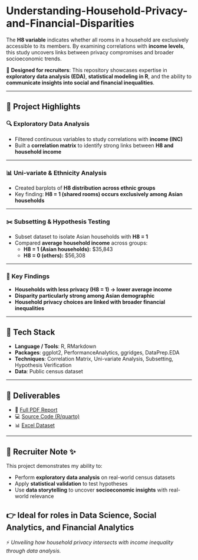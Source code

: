 # Understanding-Household-Privacy-and-Financial-Disparities
The **H8 variable** indicates whether all rooms in a household are exclusively accessible to its members. By examining correlations with **income levels**, this study uncovers links between privacy compromises and broader socioeconomic trends.  

📌 **Designed for recruiters**: This repository showcases expertise in **exploratory data analysis (EDA)**, **statistical modeling in R**, and the ability to **communicate insights into social and financial inequalities**.  

---

## 🔹 Project Highlights  

### 🔍 Exploratory Data Analysis  
- Filtered continuous variables to study correlations with **income (INC)**  
- Built a **correlation matrix** to identify strong links between **H8 and household income**  

---

### 📊 Uni-variate & Ethnicity Analysis  
- Created barplots of **H8 distribution across ethnic groups**  
- Key finding: **H8 = 1 (shared rooms) occurs exclusively among Asian households**  

---

### ✂️ Subsetting & Hypothesis Testing  
- Subset dataset to isolate Asian households with **H8 = 1**  
- Compared **average household income** across groups:  
  - **H8 = 1 (Asian households):** $35,843  
  - **H8 = 0 (others):** $56,308  

---

### 🧾 Key Findings  
- **Households with less privacy (H8 = 1) → lower average income**  
- **Disparity particularly strong among Asian demographic**  
- **Household privacy choices are linked with broader financial inequalities**  

---

## 🔹 Tech Stack  

- **Language / Tools**: R, RMarkdown  
- **Packages**: ggplot2, PerformanceAnalytics, ggridges, DataPrep.EDA  
- **Techniques**: Correlation Matrix, Uni-variate Analysis, Subsetting, Hypothesis Verification  
- **Data**: Public census dataset  

---

## 📄 Deliverables  

- 📑 [Full PDF Report](reports/)  
- 💻 [Source Code (R/quarto)](src/)  
- 📊 [Excel Dataset](data/)  
---

## 🔹 Recruiter Note ✨  

This project demonstrates my ability to:  
- Perform **exploratory data analysis** on real-world census datasets  
- Apply **statistical validation** to test hypotheses  
- Use **data storytelling** to uncover **socioeconomic insights** with real-world relevance  

👉 **Ideal for roles in Data Science, Social Analytics, and Financial Analytics**  
---

⚡ *Unveiling how household privacy intersects with income inequality through data analysis.*  
